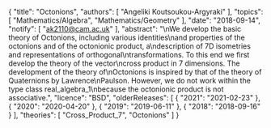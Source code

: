 {
    "title": "Octonions",
    "authors": [
        "Angeliki Koutsoukou-Argyraki"
    ],
    "topics": [
        "Mathematics/Algebra",
        "Mathematics/Geometry"
    ],
    "date": "2018-09-14",
    "notify": [
        "ak2110@cam.ac.uk"
    ],
    "abstract": "\nWe develop the basic theory of Octonions, including various identities\nand properties of the octonions and of the octonionic product, a\ndescription of 7D isometries and representations of orthogonal\ntransformations. To this end we first develop the theory of the vector\ncross product in 7 dimensions. The development of the theory of\nOctonions is inspired by that of the theory of Quaternions by Lawrence\nPaulson. However, we do not work within the type class real_algebra_1\nbecause the octonionic product is not associative.",
    "licence": "BSD",
    "olderReleases": [
        {
            "2021": "2021-02-23"
        },
        {
            "2020": "2020-04-20"
        },
        {
            "2019": "2019-06-11"
        },
        {
            "2018": "2018-09-16"
        }
    ],
    "theories": [
        "Cross_Product_7",
        "Octonions"
    ]
}